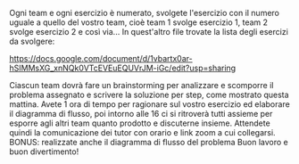 Ogni team e ogni esercizio è numerato, svolgete l'esercizio con il numero uguale a quello del vostro team, cioè team 1 svolge esercizio 1, team 2 svolge esercizio 2 e così via...
In quest'altro file trovate la lista degli esercizi da svolgere:

https://docs.google.com/document/d/1vbartx0ar-hSIMMsXG_xnNQk0VTcEVEuEQUVrJM-iGc/edit?usp=sharing

Ciascun team dovrà fare un brainstorming per analizzare e scomporre il problema assegnato e scrivere la soluzione per step, come mostrato questa mattina.
Avete 1 ora di tempo per ragionare sul vostro esercizio ed elaborare il diagramma di flusso, poi intorno alle 16 ci si ritroverà tutti assieme per esporre agli altri team quanto prodotto e discuterne insieme.
Attendete quindi la comunicazione dei tutor con orario e link zoom a cui collegarsi.
BONUS: realizzate anche il diagramma di flusso del problema
Buon lavoro e buon divertimento! 